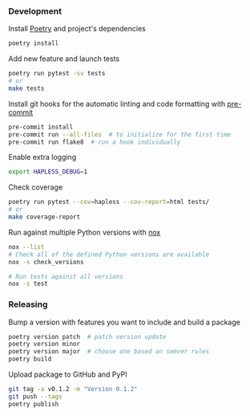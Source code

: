 ### Development

Install [Poetry](https://python-poetry.org/) and project's dependencies

```bash
poetry install
```

Add new feature and launch tests

```bash
poetry run pytest -sv tests
# or
make tests
```

Install git hooks for the automatic linting and code formatting with [pre-commit](https://pre-commit.com/)

```bash
pre-commit install
pre-commit run --all-files  # to initialize for the first time
pre-commit run flake8  # run a hook individually
```

Enable extra logging

```bash
export HAPLESS_DEBUG=1
```

Check coverage

```bash
poetry run pytest --cov=hapless --cov-report=html tests/
# or
make coverage-report
```

Run against multiple Python versions with [nox](https://nox.thea.codes/en/stable/index.html)

```bash
nox --list
# Check all of the defined Python versions are available
nox -s check_versions

# Run tests against all versions
nox -s test
```

### Releasing

Bump a version with features you want to include and build a package

```bash
poetry version patch  # patch version update
poetry version minor
poetry version major  # choose one based on semver rules
poetry build
```

Upload package to GitHub and PyPI

```bash
git tag -a v0.1.2 -m "Version 0.1.2"
git push --tags
poetry publish
```
